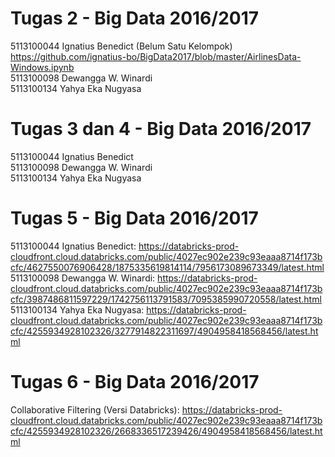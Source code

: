 # Tugas 2 - Big Data 2016/2017
5113100044 Ignatius Benedict (Belum Satu Kelompok) https://github.com/ignatius-bo/BigData2017/blob/master/AirlinesData-Windows.ipynb <br/>
5113100098 Dewangga W. Winardi <br/>
5113100134 Yahya Eka Nugyasa

# Tugas 3 dan 4 - Big Data 2016/2017
5113100044 Ignatius Benedict <br/>
5113100098 Dewangga W. Winardi <br/>
5113100134 Yahya Eka Nugyasa

# Tugas 5 - Big Data 2016/2017
5113100044 Ignatius Benedict: https://databricks-prod-cloudfront.cloud.databricks.com/public/4027ec902e239c93eaaa8714f173bcfc/4627550076906428/1875335619814114/7956173089673349/latest.html<br/>
5113100098 Dewangga W. Winardi: https://databricks-prod-cloudfront.cloud.databricks.com/public/4027ec902e239c93eaaa8714f173bcfc/3987486811597229/1742756113791583/7095385990720558/latest.html <br/>
5113100134 Yahya Eka Nugyasa: https://databricks-prod-cloudfront.cloud.databricks.com/public/4027ec902e239c93eaaa8714f173bcfc/4255934928102326/3277914822311697/4904958418568456/latest.html

# Tugas 6 - Big Data 2016/2017
Collaborative Filtering (Versi Databricks): https://databricks-prod-cloudfront.cloud.databricks.com/public/4027ec902e239c93eaaa8714f173bcfc/4255934928102326/2668336517239426/4904958418568456/latest.html

